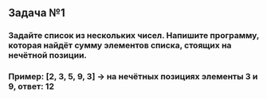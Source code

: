 ## Задача №1

### Задайте список из нескольких чисел. Напишите программу, которая найдёт сумму элементов списка, стоящих на нечётной позиции.
### Пример: [2, 3, 5, 9, 3] -> на нечётных позициях элементы 3 и 9, ответ: 12